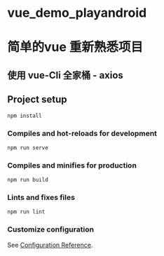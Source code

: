 # vue_demo_playandroid
# 简单的vue 重新熟悉项目
## 使用 vue-Cli 全家桶 - axios 

## Project setup
```
npm install
```

### Compiles and hot-reloads for development
```
npm run serve
```

### Compiles and minifies for production
```
npm run build
```

### Lints and fixes files
```
npm run lint
```

### Customize configuration
See [Configuration Reference](https://cli.vuejs.org/config/).
